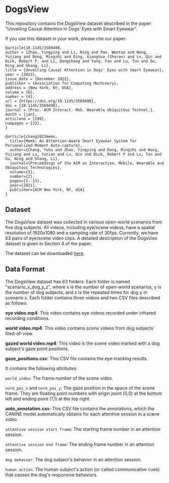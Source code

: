 # DogsView

This repository contains the DogsView dataset described in the paper "Unveiling Causal Attention in Dogs’ Eyes with Smart Eyewear".

If you use this dataset in your work, please cite our paper:
```
@article{10.1145/3569490,
author = {Zhao, Yingying and Li, Ning and Pan, Wentao and Wang, Yujiang and Dong, Mingzhi and Ding, Xianghua (Sharon) and Lv, Qin and Dick, Robert P. and Li, Dongsheng and Yang, Fan and Lu, Tun and Gu, Ning and Shang, Li},
title = {Unveiling Causal Attention in Dogs' Eyes with Smart Eyewear},
year = {2023},
issue_date = {December 2022},
publisher = {Association for Computing Machinery},
address = {New York, NY, USA},
volume = {6},
number = {4},
url = {https://doi.org/10.1145/3569490},
doi = {10.1145/3569490},
journal = {Proc. ACM Interact. Mob. Wearable Ubiquitous Technol.},
month = {jan},
articleno = {199},
numpages = {33},
}

@article{chang2021memx,
  title={MemX: An Attention-Aware Smart Eyewear System for Personalized Moment Auto-capture},
  author={Chang, Yuhu and Zhao, Yingying and Dong, Mingzhi and Wang, Yujiang and Lu, Yutian and Lv, Qin and Dick, Robert P and Lu, Tun and Gu, Ning and Shang, Li},
  journal={Proceedings of the ACM on Interactive, Mobile, Wearable and Ubiquitous Technologies},
  volume={5},
  number={2},
  pages={1--23},
  year={2021},
  publisher={ACM New York, NY, USA}
}
```

## Dataset
The DogsView dataset was collected in various open-world scenarios from five dog subjects. All videos, including eye/scene videos, have a spatial resolution of 1920x1080 and a sampling rate of 30fps. Currently, we have 63 pairs of eye/scene video clips. A detailed description of the DogsVies dataset is given in Section 4 of the paper.

The dataset can be downloaded [here](https://www.dropbox.com/sh/gbuqcbx4rfm9fhv/AAAked71G0hePdaXYq9YBLBka?dl=0).

## Data Format
The DogsView dataset has 63 folders. Each folder is named "scenario_x_dog_y_z", where x is the number of open-world scenarios, y is the number of dog subjects, and z is the repeated times for dog y in scenario x. Each folder contains three videos and two CSV files described as follows:

**eye video.mp4**: This video contains eye videos recorded under infrared recording conditions.

**world video.mp4**: This video contains scene videos from dog subjects' filed-of-view.

**gazed world video.mp4**: This video is the scene video marked with a dog subject's gaze point positions.

**gaze_positions.csv**: This CSV file contains the eye-tracking results.

It contains the following attributes:

`world_index`: The frame number of the scene video.

`norm_pos_x` and `norm_pos_y`: The gaze position in the space of the scene frame. They are floating point numbers with origin point (0,0) at the bottom left and ending point (1,1) at the top right.

**auto_annotation.csv**: This CSV file contains the annotations, which the CANINE model automatically obtains for each attentive session in a scene video. 

`attentive session start frame`: The starting frame number in an attention session.

`attentive session end frame`: The ending frame number in an attention session.

`dog behavior`: The dog subject's behavior in an attention session.

`human action`: The human subject's action (or called communicative cues) that causes the dog's responsive behaviors.



